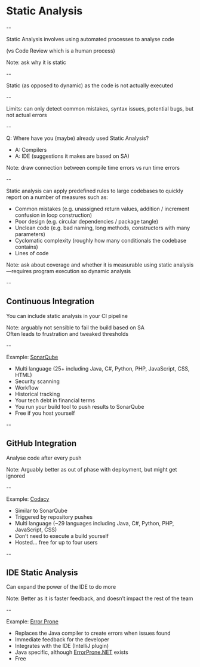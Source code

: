 # Static Analysis

--

Static Analysis involves using automated processes to analyse code

(vs Code Review which is a human process)

Note: ask why it is static  

--

Static (as opposed to dynamic) as the code is not actually executed

--

Limits: can only detect common mistakes, syntax issues, potential bugs, but not actual errors

--

Q: Where have you (maybe) already used Static Analysis?

+ A: Compilers
+ A: IDE (suggestions it makes are based on SA)

Note: draw connection between compile time errors vs run time errors

--

Static analysis can apply predefined rules to large codebases to quickly report on a number of measures such as:

+ Common mistakes (e.g. unassigned return values, addition / increment confusion in loop construction)
+ Poor design (e.g. circular dependencies / package tangle)
+ Unclean code (e.g. bad naming, long methods, constructors with many parameters)
+ Cyclomatic complexity (roughly how many conditionals the codebase contains)
+ Lines of code

Note: ask about coverage and whether it is measurable using static analysis—requires program execution so dynamic analysis  

--

## Continuous Integration

You can include static analysis in your CI pipeline

Note: arguably not sensible to fail the build based on SA  
  Often leads to frustration and tweaked thresholds 

--

Example: [SonarQube](https://www.sonarqube.org)

+ Multi language (25+ including Java, C#, Python, PHP, JavaScript, CSS, HTML)
+ Security scanning
+ Workflow
+ Historical tracking
+ Your tech debt in financial terms
+ You run your build tool to push results to SonarQube
+ Free if you host yourself

--

## GitHub Integration

Analyse code after every push

Note: Arguably better as out of phase with deployment, but might get ignored

--

Example: [Codacy](https://www.codacy.com)

+ Similar to SonarQube
+ Triggered by repository pushes
+ Multi language (~29 languages including Java, C#, Python, PHP, JavaScript, CSS)
+ Don’t need to execute a build yourself
+ Hosted… free for up to four users

--

## IDE Static Analysis

Can expand the power of the IDE to do more

Note: Better as it is faster feedback, and doesn’t impact the rest of the team  

--

Example: [Error Prone](https://errorprone.info)

+ Replaces the Java compiler to create errors when issues found
+ Immediate feedback for the developer
+ Integrates with the IDE (IntelliJ plugin)
+ Java specific, although [ErrorProne.NET](https://github.com/SergeyTeplyakov/ErrorProne.NET) exists
+ Free